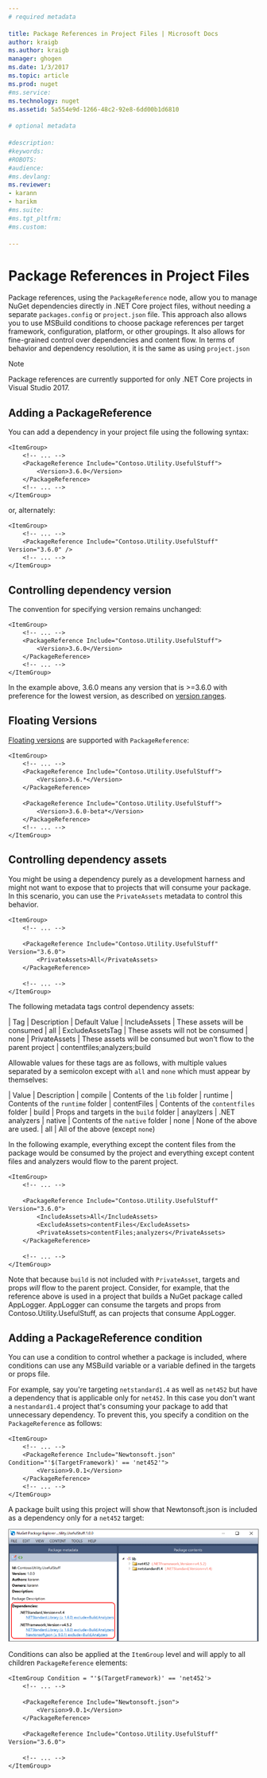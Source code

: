 ```yaml
--- 
# required metadata 
 
title: Package References in Project Files | Microsoft Docs
author: kraigb 
ms.author: kraigb 
manager: ghogen 
ms.date: 1/3/2017 
ms.topic: article 
ms.prod: nuget 
#ms.service: 
ms.technology: nuget 
ms.assetid: 5a554e9d-1266-48c2-92e8-6dd00b1d6810
 
# optional metadata 
 
#description: 
#keywords: 
#ROBOTS: 
#audience: 
#ms.devlang: 
ms.reviewer:  
- karann 
- harikm 
#ms.suite:  
#ms.tgt_pltfrm: 
#ms.custom: 
 
--- 
```

# Package References in Project Files

Package references, using the `PackageReference` node, allow you to manage NuGet dependencies directly in .NET Core project files, without needing a separate `packages.config` or `project.json` file. This approach also allows you to use MSBuild conditions to choose package references per target framework, configuration, platform, or other groupings. It also allows for fine-grained control over dependencies and content flow. In terms of behavior and dependency resolution, it is the same as using `project.json`

> [!Note]
> Package references are currently supported for only .NET Core projects in Visual Studio 2017.

## Adding a PackageReference

You can add a dependency in your project file using the following syntax:

    <ItemGroup>
        <!-- ... -->
        <PackageReference Include="Contoso.Utility.UsefulStuff">
            <Version>3.6.0</Version>
        </PackageReference>
        <!-- ... -->
    </ItemGroup>

or, alternately:

    <ItemGroup>
        <!-- ... -->
        <PackageReference Include="Contoso.Utility.UsefulStuff" Version="3.6.0" />
        <!-- ... -->
    </ItemGroup>

## Controlling dependency version

The convention for specifying version remains unchanged:

    <ItemGroup>
        <!-- ... -->
        <PackageReference Include="Contoso.Utility.UsefulStuff">
            <Version>3.6.0</Version>
        </PackageReference>
        <!-- ... -->
    </ItemGroup>

In the example above, 3.6.0 means any version that is >=3.6.0 with preference for the lowest version, as described on [version ranges](../create-packages/dependency-versions.md#version-ranges).

## Floating Versions

[Floating versions](../consume-packages/dependency-resolution.md#floating-versions) are supported with `PackageReference`:

    <ItemGroup>
        <!-- ... -->
        <PackageReference Include="Contoso.Utility.UsefulStuff">
            <Version>3.6.*</Version>
        </PackageReference>

        <PackageReference Include="Contoso.Utility.UsefulStuff">
            <Version>3.6.0-beta*</Version>
        </PackageReference>
        <!-- ... -->
    </ItemGroup>

## Controlling dependency assets

You might be using a dependency purely as a development harness and might not want to expose that to projects that will consume your package. In this scenario, you can use the `PrivateAssets` metadata to control this behavior.

    <ItemGroup>
        <!-- ... -->

        <PackageReference Include="Contoso.Utility.UsefulStuff" Version="3.6.0">
            <PrivateAssets>All</PrivateAssets>
        </PackageReference>

        <!-- ... -->
    </ItemGroup>

The following metadata tags control dependency assets:

| Tag | Description | Default Value
| IncludeAssets | These assets will be consumed | all
| ExcludeAssetsTag | These assets will not be consumed | none
| PrivateAssets | These assets will be consumed but won't flow to the parent project | contentfiles;analyzers;build


Allowable values for these tags are as follows, with multiple values separated by a semicolon except with `all` and `none` which must appear by themselves:

| Value | Description
| compile | Contents of the `lib` folder
| runtime | Contents of the `runtime` folder
| contentFiles | Contents of the `contentfiles` folder
| build | Props and targets in the `build` folder
| anaylzers | .NET analyzers 
| native | Contents of the `native` folder
| none | None of the above are used.
| all | All of the above (except `none`)

In the following example, everything except the content files from the package would be consumed by the project and everything except content files and analyzers would flow to the parent project.

    <ItemGroup>
        <!-- ... -->

        <PackageReference Include="Contoso.Utility.UsefulStuff" Version="3.6.0">
            <IncludeAssets>All</IncludeAssets>
            <ExcludeAssets>contentFiles</ExcludeAssets>
            <PrivateAssets>contentFiles;analyzers</PrivateAssets>
        </PackageReference>

        <!-- ... -->
    </ItemGroup>

Note that because `build` is not included with `PrivateAsset`, targets and props *will* flow to the parent project. Consider, for example, that the reference above is used in a project that builds a NuGet package called AppLogger. AppLogger can consume the targets and props from Contoso.Utility.UsefulStuff, as can projects that consume AppLogger.

## Adding a PackageReference condition

You can use a condition to control whether a package is included, where conditions can use any MSBuild variable or a variable defined in the targets or props file.

For example, say you're targeting `netstandard1.4` as well as `net452` but have a dependency that is applicable only for `net452`. In this case you don't want a `nestandard1.4` project that's consuming your package to add that unnecessary dependency. To prevent this, you specify a condition on the `PackageReference` as follows:  

    <ItemGroup>
        <!-- ... -->
        <PackageReference Include="Newtonsoft.json" Condition="'$(TargetFramework)' == 'net452'">
            <Version>9.0.1</Version>
        </PackageReference>
        <!-- ... -->
    </ItemGroup>

A package built using this project will show that Newtonsoft.json is included as a dependency only for a `net452` target:

![The result of applying a Condition on PackageReference](media/PackageReference-Condition.png)

Conditions can also be applied at the `ItemGroup` level and will apply to all children `PackageReference` elements:

    <ItemGroup Condition = "'$(TargetFramework)' == 'net452'>
        <!-- ... -->

        <PackageReference Include="Newtonsoft.json">
            <Version>9.0.1</Version>
        </PackageReference>

        <PackageReference Include="Contoso.Utility.UsefulStuff" Version="3.6.0">

        <!-- ... -->
    </ItemGroup>

